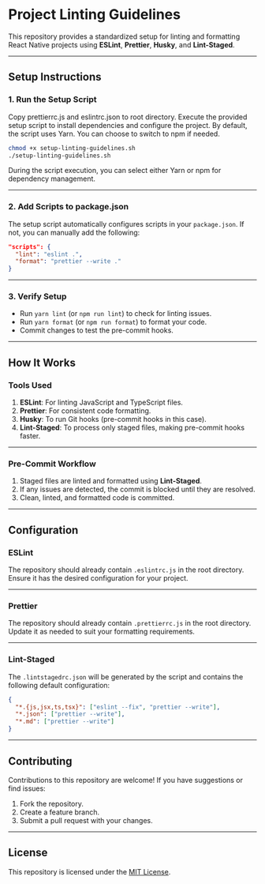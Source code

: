 
# Project Linting Guidelines

This repository provides a standardized setup for linting and formatting React Native projects using **ESLint**, **Prettier**, **Husky**, and **Lint-Staged**.

---

## **Setup Instructions**

### **1. Run the Setup Script**

Copy prettierrc.js and eslintrc.json to root directory. Execute the provided setup script to install dependencies and configure the project. By default, the script uses Yarn. You can choose to switch to npm if needed.

```bash
chmod +x setup-linting-guidelines.sh
./setup-linting-guidelines.sh
```

During the script execution, you can select either Yarn or npm for dependency management.

---

### **2. Add Scripts to package.json**

The setup script automatically configures scripts in your `package.json`. If not, you can manually add the following:

```json
"scripts": {
  "lint": "eslint .",
  "format": "prettier --write ."
}
```

---

### **3. Verify Setup**

- Run `yarn lint` (or `npm run lint`) to check for linting issues.
- Run `yarn format` (or `npm run format`) to format your code.
- Commit changes to test the pre-commit hooks.

---

## **How It Works**

### **Tools Used**

1. **ESLint**: For linting JavaScript and TypeScript files.
2. **Prettier**: For consistent code formatting.
3. **Husky**: To run Git hooks (pre-commit hooks in this case).
4. **Lint-Staged**: To process only staged files, making pre-commit hooks faster.

---

### **Pre-Commit Workflow**

1. Staged files are linted and formatted using **Lint-Staged**.
2. If any issues are detected, the commit is blocked until they are resolved.
3. Clean, linted, and formatted code is committed.

---

## **Configuration**

### **ESLint**

The repository should already contain `.eslintrc.js` in the root directory. Ensure it has the desired configuration for your project.

---

### **Prettier**

The repository should already contain `.prettierrc.js` in the root directory. Update it as needed to suit your formatting requirements.

---

### **Lint-Staged**

The `.lintstagedrc.json` will be generated by the script and contains the following default configuration:

```json
{
  "*.{js,jsx,ts,tsx}": ["eslint --fix", "prettier --write"],
  "*.json": ["prettier --write"],
  "*.md": ["prettier --write"]
}
```

---

## **Contributing**

Contributions to this repository are welcome! If you have suggestions or find issues:

1. Fork the repository.
2. Create a feature branch.
3. Submit a pull request with your changes.

---

## **License**

This repository is licensed under the [MIT License](LICENSE).
